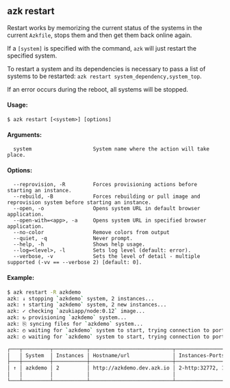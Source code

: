 ## azk restart

Restart works by memorizing the current status of the systems in the current `Azkfile`, stops them and then get them back online again.

If a `[system]` is specified with the command, `azk` will just restart the specified system.

To restart a system and its dependencies is necessary to pass a list of systems to be restarted: `azk restart system_dependency,system_top`.

If an error occurs during the reboot, all systems will be stopped.

#### Usage:

    $ azk restart [<system>] [options]

#### Arguments:

```
  system                    System name where the action will take place.
```

#### Options:

```
  --reprovision, -R         Forces provisioning actions before starting an instance.
  --rebuild, -B             Forces rebuilding or pull image and reprovision system before starting an instance.
  --open, -o                Opens system URL in default browser application.
  --open-with=<app>, -a     Opens system URL in specified browser application.
  --no-color                Remove colors from output
  --quiet, -q               Never prompt.
  --help, -h                Shows help usage.
  --log=<level>, -l         Sets log level (default: error).
  --verbose, -v             Sets the level of detail - multiple supported (-vv == --verbose 2) [default: 0].
```

#### Example:

```sh
$ azk restart -R azkdemo
azk: ↓ stopping `azkdemo` system, 2 instances...
azk: ↑ starting `azkdemo` system, 2 new instances...
azk: ✓ checking `azukiapp/node:0.12` image...
azk: ↻ provisioning `azkdemo` system...
azk: ⎘ syncing files for `azkdemo` system...
azk: ◴ waiting for `azkdemo` system to start, trying connection to port http/tcp...
azk: ◴ waiting for `azkdemo` system to start, trying connection to port http/tcp...

┌───┬─────────┬───────────┬───────────────────────────┬────────────────────────────┬───────────────────┐
│   │ System  │ Instances │ Hostname/url              │ Instances-Ports            │ Provisioned       │
├───┼─────────┼───────────┼───────────────────────────┼────────────────────────────┼───────────────────┤
│ ↑ │ azkdemo │ 2         │ http://azkdemo.dev.azk.io │ 2-http:32772, 1-http:32771 │ a few seconds ago │
│   │         │           │                           │                            │                   │
└───┴─────────┴───────────┴───────────────────────────┴────────────────────────────┴───────────────────┘
```
